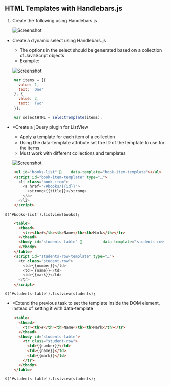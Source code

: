 ## HTML Templates with Handlebars.js

1. Create the following using Handlebars.js

    ![Screenshot](https://raw.githubusercontent.com/flextry/Telerik-Academy/master/Web%20Design%20&%20Development/4.%20JavaScript%20UI%20&%20DOM/05.%20Raphael.js/01.%20Telerik%20Logo/telerik-logo.png)

* Create a dynamic select using Handlebars.js
    * The options in the select should be generated based on a collection of JavaScript objects
    * Example:

    ![Screenshot](https://raw.githubusercontent.com/flextry/Telerik-Academy/master/Web%20Design%20&%20Development/4.%20JavaScript%20UI%20&%20DOM/05.%20Raphael.js/01.%20Telerik%20Logo/telerik-logo.png)

```js
    var items = [{
      value: 1,
      text: 'One'
    }, {
      value: 2,
      text: 'Two'
    }];

    var selectHTML = selectTemplate(items);
```

* *Create a jQuery plugin for ListView
    * Apply a template for each item of a collection
    * Using the data-template attribute set the ID of the template to use for the items
    * Must work with different collections and templates

    ![Screenshot](https://raw.githubusercontent.com/flextry/Telerik-Academy/master/Web%20Design%20&%20Development/4.%20JavaScript%20UI%20&%20DOM/05.%20Raphael.js/01.%20Telerik%20Logo/telerik-logo.png)

```html
    <ul id="books-list"     data-template="book-item-template"></ul>
    <script id="book-item-template" type="…">
      <li class="book-item">
        <a href="/#books/{{id}}">
          <strong>{{title}}</strong>
        </a>
      </li> 
    </script>
```

`$('#books-list').listview(books);`

```html
    <table>
      <thead>
        <tr><th>#</th><th>Name</th><th>Mark</th></tr>
      </thead>
      <tbody id="students-table"          data-template="students-row-template">   
      </tbody>
    </table>
    <script id="students-row-template" type="…">
      <tr class="student-row">
        <td>{{number}}</td>
        <td>{{name}}</td>
        <td>{{mark}}</td>
      </tr>     
    </script>
```

`$('#students-table').listview(students);`

* *Extend the previous task to set the template inside the DOM element, instead of setting it with data-template

```html
    <table>
      <thead>
        <tr><th>#</th><th>Name</th><th>Mark</th></tr>
      </thead>
      <tbody id="students-table">
        <tr class="student-row">
          <td>{{number}}</td>
          <td>{{name}}</td>
          <td>{{mark}}</td>
        </tr>       
      </tbody>
    </table>
```

`$('#students-table').listview(students);`